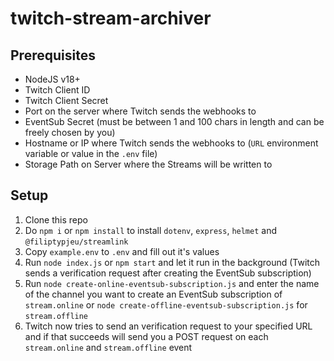 # twitch-stream-archiver

## Prerequisites

- NodeJS v18+
- Twitch Client ID
- Twitch Client Secret
- Port on the server where Twitch sends the webhooks to
- EventSub Secret (must be between 1 and 100 chars in length and can be freely chosen by you)
- Hostname or IP where Twitch sends the webhooks to (`URL` environment variable or value in the `.env` file)
- Storage Path on Server where the Streams will be written to

## Setup

1. Clone this repo
2. Do `npm i` or `npm install` to install `dotenv`, `express`, `helmet` and `@filiptypjeu/streamlink`
3. Copy `example.env` to `.env` and fill out it's values
4. Run `node index.js` or `npm start` and let it run in the background (Twitch sends a verification request after creating the EventSub subscription)
5. Run `node create-online-eventsub-subscription.js` and enter the name of the channel you want to create an EventSub subscription of `stream.online` or `node create-offline-eventsub-subscription.js` for `stream.offline`
6. Twitch now tries to send an verification request to your specified URL and if that succeeds will send you a POST request on each `stream.online` and `stream.offline` event
